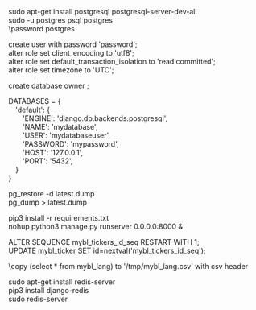 sudo apt-get install postgresql postgresql-server-dev-all  
sudo -u postgres psql postgres  
\password postgres  

create user <user> with password 'password';  
alter role <user> set client_encoding to 'utf8';  
alter role <user> set default_transaction_isolation to 'read committed';  
alter role <user> set timezone to 'UTC';  

create database <database> owner <user>;  

DATABASES = {  
&emsp;'default': {  
&emsp;&emsp;'ENGINE': 'django.db.backends.postgresql',  
&emsp;&emsp;'NAME': 'mydatabase',  
&emsp;&emsp;'USER': 'mydatabaseuser',  
&emsp;&emsp;'PASSWORD': 'mypassword',  
&emsp;&emsp;'HOST': '127.0.0.1',  
&emsp;&emsp;'PORT': '5432',  
&emsp;}  
}  

pg_restore -d <database> latest.dump  
pg_dump <database> > latest.dump

pip3 install -r requirements.txt  
nohup python3 manage.py runserver 0.0.0.0:8000 &  

ALTER SEQUENCE mybl_tickers_id_seq RESTART WITH 1;  
UPDATE mybl_ticker SET id=nextval('mybl_tickers_id_seq');  

\copy (select * from mybl_lang) to '/tmp/mybl_lang.csv' with csv header  

sudo apt-get install redis-server  
pip3 install django-redis  
sudo redis-server  
